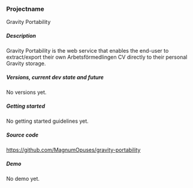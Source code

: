 ### Projectname

Gravity Portability

##### Description

Gravity Portability is the web service that enables the end-user to extract/export their own Arbetsförmedlingen CV directly to their personal Gravity storage.

##### Versions, current dev state and future

No versions yet.

##### Getting started

No getting started guidelines yet.

##### Source code

https://github.com/MagnumOpuses/gravity-portability

##### Demo

No demo yet.

